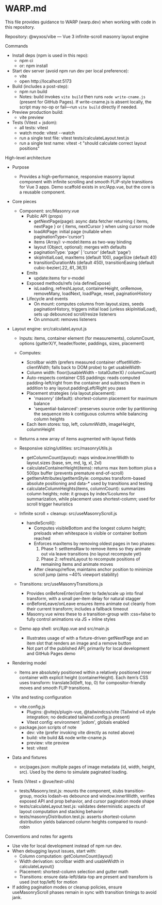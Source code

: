 # WARP.md

This file provides guidance to WARP (warp.dev) when working with code in this repository.

Repository: @wyxos/vibe — Vue 3 infinite-scroll masonry layout engine

Commands
- Install deps (npm is used in this repo):
  - npm ci
  - or: npm install
- Start dev server (avoid npm run dev per local preference):
  - vite
  - open http://localhost:5173
- Build (includes a post-step):
  - npm run build
  - Notes: build invokes `vite build` then runs `node write-cname.js` (present for GitHub Pages). If write-cname.js is absent locally, the script may no-op or fail—run `vite build` directly if needed.
- Preview production build:
  - vite preview
- Tests (Vitest + jsdom):
  - all tests: vitest
  - watch mode: vitest --watch
  - run a single test file: vitest tests/calculateLayout.test.js
  - run a single test name: vitest -t "should calculate correct layout positions"

High-level architecture
- Purpose
  - Provides a high-performance, responsive masonry layout component with infinite scrolling and smooth FLIP-style transitions for Vue 3 apps. Demo scaffold exists in src/App.vue, but the core is a reusable <Masonry> component.

- Core pieces
  - Component: src/Masonry.vue
    - Public API (props)
      - getNextPage(page): async data fetcher returning { items, nextPage } or { items, nextCursor } when using cursor mode
      - loadAtPage: initial page (nullable when paginationType='cursor')
      - items (Array): v-model:items as two-way binding
      - layout (Object, optional): merges with defaults
      - paginationType: 'page' | 'cursor' (default 'page')
      - skipInitialLoad, maxItems (default 100), pageSize (default 40)
      - transitionDurationMs (default 450), transitionEasing (default cubic-bezier(.22,.61,.36,1))
    - Emits
      - update:items for v-model
    - Exposed methods/refs (via defineExpose)
      - isLoading, refreshLayout, containerHeight, onRemove, removeMany, loadNext, loadPage, reset, paginationHistory
    - Lifecycle and events
      - On mount: computes columns from layout.sizes, seeds paginationHistory, triggers initial load (unless skipInitialLoad), sets up debounced scroll/resize listeners
      - On unmount: removes listeners

- Layout engine: src/calculateLayout.js
    - Inputs: items, container element (for measurements), columnCount, options (gutterX/Y, header/footer, paddings, sizes, placement)
    - Computes:
      - Scrollbar width (prefers measured container offsetWidth-clientWidth; falls back to DOM probe) to get usableWidth
      - Column width: floor((usableWidth - totalGutterX) / columnCount)
      - Auto-respects container CSS paddings: reads computed padding-left/right from the container and subtracts them in addition to any layout.paddingLeft/Right you pass
      - Placement strategies (via layout.placement):
        - 'masonry' (default): shortest-column placement for maximum balance
        - 'sequential-balanced': preserves source order by partitioning the sequence into k contiguous columns while balancing column heights
      - Each item stores: top, left, columnWidth, imageHeight, columnHeight
    - Returns a new array of items augmented with layout fields

  - Responsive sizing/utilities: src/masonryUtils.js
    - getColumnCount(layout): maps window.innerWidth to layout.sizes (base, sm, md, lg, xl, 2xl)
    - calculateContainerHeight(items): returns max item bottom plus a 500px buffer (prevents premature end-of-scroll)
    - getItemAttributes/getItemStyle: computes transform-based absolute positioning and data-* used by transitions and testing
    - calculateColumnHeights(items, columnCount): summarizes column heights; note: it groups by index%columns for summarization, while placement uses shortest-column; used for scroll trigger heuristics

  - Infinite scroll + cleanup: src/useMasonryScroll.js
    - handleScroll():
      - Computes visibleBottom and the longest column height; preloads when whitespace is visible or container bottom reached
      - Enforces maxItems by removing oldest pages in two phases:
        1) Phase 1: setItemsRaw to remove items so they animate out via leave transitions (no layout recompute yet)
        2) Phase 2: refreshLayout to recompute positions of remaining items and animate moves
      - After cleanup/reflow, maintains anchor position to minimize scroll jump (aims ~40% viewport stability)

  - Transitions: src/useMasonryTransitions.js
    - Provides onBeforeEnter/onEnter to fade/scale up into final transform, with a small per-item delay for natural stagger
    - onBeforeLeave/onLeave ensures items animate out cleanly from their current transform; includes a fallback timeout
    - Masonry.vue wires these to a transition-group with :css=false to fully control animations via JS + inline styles

  - Demo app shell: src/App.vue and src/main.js
    - Illustrates usage of <Masonry> with a fixture-driven getNextPage and an item slot that renders an image and a remove button
    - Not part of the published API; primarily for local development and GitHub Pages demo

- Rendering model
  - Items are absolutely positioned within a relatively positioned inner container with explicit height (containerHeight). Each item’s CSS uses transform: translate3d(left, top, 0) for compositor-friendly moves and smooth FLIP transitions.

- Vite and testing configuration
  - vite.config.js
    - Plugins: @vitejs/plugin-vue, @tailwindcss/vite (Tailwind v4 style integration; no dedicated tailwind.config.js present)
    - Vitest config: environment 'jsdom', globals enabled
  - package.json scripts of note
    - dev: vite (prefer invoking vite directly as noted above)
    - build: vite build && node write-cname.js
    - preview: vite preview
    - test: vitest

- Data and fixtures
  - src/pages.json: multiple pages of image metadata (id, width, height, src). Used by the demo to simulate paginated loading.

- Tests (Vitest + @vue/test-utils)
  - tests/Masonry.test.js: mounts the component, stubs transition-group, mocks lodash-es debounce and window.innerWidth, verifies exposed API and prop behavior, and cursor pagination mode shape
  - tests/calculateLayout.test.js: validates deterministic aspects of layout computation and stacking behavior
  - tests/masonryDistribution.test.js: asserts shortest-column distribution yields balanced column heights compared to round-robin

Conventions and notes for agents
- Use vite for local development instead of npm run dev.
- When debugging layout issues, start with:
  - Column computation: getColumnCount(layout)
  - Width derivation: scrollbar width and usableWidth in calculateLayout()
  - Placement: shortest-column selection and gutter math
  - Transitions: ensure data-left/data-top are present and transform is used (not top/left) for motion
- If adding pagination modes or cleanup policies, ensure useMasonryScroll phases remain in sync with transition timings to avoid jank.

